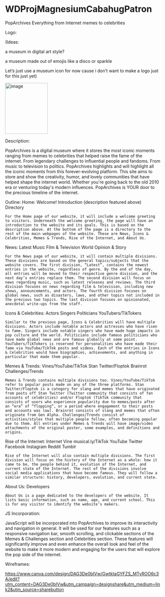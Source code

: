 # WDProjMagnesiumCabahugPatron

PopArchives
Everything from Internet memes to celebrities

Logo: 


(Ideas: 

a museum in digital art style? 

a museum made out of emojis like a disco or sparkle

Let’s just use a museum icon for now cause i don’t want to make a logo just for this just yet)

<img width="138" height="165" alt="image" src="https://github.com/user-attachments/assets/6efbb39e-4932-442e-a068-8b98dce68fdb" />

Description:

PopArchives is a digital museum where it stores the most iconic moments ranging from memes to celebrities that helped raise the fame of the internet. From legendary challenges to influential people and fandoms. From music to television to politics. PopArchives highlights and will highlight all the iconic moments from this forever-evolving platform.
This site aims to store and show the creativity, humor, and lovely communities that have helped shape the internet world. Whether you're going back to the old 2010 era or venturing today's modern influences. PopArchives is YOUR door to the precious timeline of the internet.

Outline:
Home:
Welcome!
Introduction (description featured above)
Directory

	For the Home page of our website, it will include a welcome greeting to visitors. Underneath the welcome greeting, the page will have an introduction to the website and its goals. This is based on the description above. At the bottom of the page is a directory to the rest of the main webpages of the website. These are News, Icons & Celebrities, Memes & Trends, Rise of the Internet, and About Us. 

News:
Latest
Music
Film & Television
World
Opinion & Story

	For the News page of our website, it will contain multiple divisions. These divisions are based on the general topics/subjects that the website covers. The first division, “Latest”, contains the newest entries in the website, regardless of genre. By the end of the day, all entries will be moved to their respective genre division, and the next day’s entries replace them. The second division will focus on news regarding music, such as latest releases and reviews. The third division focuses on news regarding film & television, including new shows, announcements, and actors. The fourth division focuses on global news, such as disasters, laws, and other topics not included in the previous two topics. The last division focuses on opinionated, anecdotal write-ups from the staff.

Icons & Celebrities:
Actors
Singers
Politicians
YouTubers/TikTokers

	Similar to the previous page, Icons & Celebrities will have multiple divisions. Actors include notable actors and actresses who have risen to fame. Singers include notable singers who have made huge impacts in pop culture and the world. Politicians include famous politicians who have made global news and are famous globally at some point. YouTubers/TikTokers is reserved for personalities who have made their fame via YouTube/TikTok posts and videos. Each of the entries in Icons & Celebrities would have biographies, achievements, and anything in particular that made them popular.

Memes & Trends:
Vines/YouTube/TikTok
Stan Twitter/Floptok
Brainrot
Challenges/Trends

	Memes & Trends contains multiple divisions too. Vines/YouTube/TikTok refer to popular posts made on any of the three platforms. Stan Twitter/Floptok is a category for slang and memes that have originated from posts off Stan Twitter (Twitter community that consists of fan accounts of celebrities) and/or Floptok (TikTok community that consists of users who experience popularity due to memes/posts after an “era” of “flopping”, or a period where engagement to their posts and accounts was low). Brainrot consists of slang and memes that often originate from Gen Alpha. Challenges/Trends consist of activities/styles that multiple people follow, often becoming popular due to them. All entries under Memes & Trends will have image/video attachments of the original poster, some examples, and definitions and origins.

Rise of the Internet:
Internet
Vine
musical.ly/TikTok
YouTube
Twitter
Facebook
Instagram
Reddit
Tumblr

	Rise of the Internet will also contain multiple divisions. The first division will focus on the history of the Internet as a whole: how it came to be, the people behind it, evolution of the Internet, and current state of the Internet. The rest of the divisions involve social media applications that have become famous. They will follow a similar structure: history, developers, evolution, and current state.

About Us:
Developers

	About Us is a page dedicated to the developers of the website. It lists basic information, such as name, age, and current school. This is for any visitor to identify the website’s makers.

JS Incorporation: 

JavaScript will be incorporated into PopArchives to improve its interactivity and navigation in general. It will be used for our features such as a responsive navigation bar, smooth scrolling, and clickable sections of the Memes & Challenges section and Celebrities section. These features will significantly improve and even enhance the overall look and feel of the website to make it more modern and engaging for the users that will explore the pop side of the internet.


Wireframes: 

https://www.canva.com/design/DAG3De0bIVw/GwtktaGYFZS_MTyROO6c3A/edit?utm_content=DAG3De0bIVw&utm_campaign=designshare&utm_medium=link2&utm_source=sharebutton
